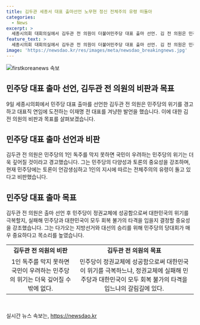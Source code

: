 ```yaml
---
title: 김두관 세종서 대표 출마선언 노무현 정신 전체주의 유령 떠돌아
categories:
  - News
excerpt: >
  세종시의회 대회의실에서 김두관 전 의원이 더불어민주당 대표 출마 선언. 김 전 의원은 민주당의 1인 독주를 우려하며 다양성과 토론 부재를 지적. 민주당 위기 경고하며 대표직 연임 도전에 나서는 이재명 전 대표를 겨냥. 김 전 의원은 이에 대한 우려를 나타내며 더불어민주당의 위기를 경고하고, 다가오는 지방선거와 대선의 승리를 위해 중요성을 강조하며 광주를 찾아 국립 5·18 민주묘지를 참배할 예정이다.
feature_text: >
  세종시의회 대회의실에서 김두관 전 의원이 더불어민주당 대표 출마 선언. 김 전 의원은 민주당의 1인 독주를 우려하며 다양성과 토론 부재를 지적. 민주당 위기 경고하며 대표직 연임 도전에 나서는 이재명 전 대표를 겨냥. 김 전 의원은 이에 대한 우려를 나타내며 더불어민주당의 위기를 경고하고, 다가오는 지방선거와 대선의 승리를 위해 중요성을 강조하며 광주를 찾아 국립 5·18 민주묘지를 참배할 예정이다.
image: 'https://newsdao.kr/res/images/meta/newsdao_breakingnews.jpg'
---
```


<p><img src="https://newsdao.kr/res/images/meta/newsdao_breakingnews.jpg" alt="firstkoreanews 속보" /></p>

<h2 data-ke-size="size26">민주당 대표 출마 선언, 김두관 전 의원의 비판과 목표</h2>

<p data-ke-size="size16">9일 세종시의회에서 민주당 대표 출마를 선언한 김두관 전 의원은 민주당의 위기를 경고하고 대표직 연임에 도전하는 이재명 전 대표를 겨냥한 발언을 했습니다. 이에 대한 김 전 의원의 비판과 목표를 살펴보겠습니다.</p>

<h2 data-ke-size="size26">민주당 대표 출마 선언과 비판</h2>

<p data-ke-size="size16">김두관 전 의원은 민주당의 1인 독주를 막지 못하면 국민이 우려하는 민주당의 위기는 더욱 깊어질 것이라고 경고했습니다. 그는 민주당의 다양성과 토론의 중요성을 강조하며, 현재 민주당에는 토론이 언감생심하고 1인의 지시에 따르는 전체주의의 유령이 돌고 있다고 비판했습니다.</p>

<h2 data-ke-size="size26">민주당 대표 출마 목표</h2>

<p data-ke-size="size16">김두관 전 의원은 출마 선언 후 민주당이 정권교체에 성공함으로써 대한민국의 위기를 극복할지, 실패해 민주당과 대한민국이 모두 회복 불가의 타격을 입을지 결정할 중요성을 강조했습니다. 그는 다가오는 지방선거와 대선의 승리를 위해 민주당의 당대회가 매우 중요하다고 목소리를 높였습니다.</p>

<table>
    <tbody>
        <tr>
            <td style="text-align: center; height: 17px;"><b>김두관 전 의원의 비판</b></td>
            <td style="text-align: center; height: 17px;"><b>김두관 전 의원의 목표</b></td>
        </tr>
        <tr>
            <td style="text-align: center; height: 17px;">1인 독주를 막지 못하면 국민이 우려하는 민주당의 위기는 더욱 깊어질 수밖에 없다.</td>
            <td style="text-align: center; height: 17px;">민주당이 정권교체에 성공함으로써 대한민국이 위기를 극복하느냐, 정권교체에 실패해 민주당과 대한민국이 모두 회복 불가의 타격을 입느냐의 갈림길에 있다.</td>
        </tr>
    </tbody>
</table>

<p data-ke-size="size16">&nbsp;</p>
실시간 뉴스 속보는, <a href="https://newsdao.kr" rel="dofollow">https://newsdao.kr</a>


